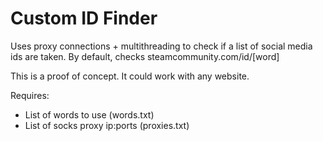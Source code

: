# Custom ID Finder
Uses proxy connections + multithreading to check if a list of social media ids are taken. By default, checks steamcommunity.com/id/[word]

This is a proof of concept. It could work with any website.

Requires:

- List of words to use (words.txt)
- List of socks proxy ip:ports (proxies.txt)
